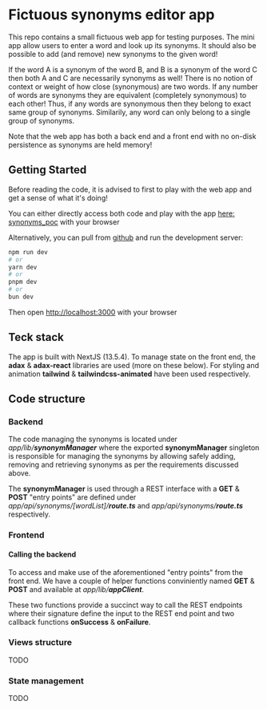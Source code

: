
# Fictuous synonyms editor app 
This repo contains a small fictuous web app for testing purposes.
The mini app allow users to enter a word and look up its synonyms. It should also be possible to add (and remove) new synonyms to the given word!

If the word A is a synonym of the word B, and B is a synonym of the word C then both A and C are necessarily synonyms as well! There is no notion of context or weight of how close (synonymous) are two words. If any number of words are synonyms they are equivalent (completely synonymous) to each other!
Thus, if any words are synonymous then they belong to exact same group of synonyms. Similarily, any word can only belong to a single group of synonyms. 

Note that the web app has both a back end and a front end with no on-disk persistence as synonyms are held memory!

## Getting Started
Before reading the code, it is advised to first to play with the web app and get a sense of what it's doing!

You can either directly access both code and play with the app [here: synonyms_poc](https://stackblitz.com/github/MirjamElad/synonyms_poc?file=src%2Fapp%2Fpage.tsx) with your browser 

Alternatively, you can pull from [github](https://github.com/MirjamElad/synonyms_poc) and run the development server:

```bash
npm run dev
# or
yarn dev
# or
pnpm dev
# or
bun dev
```

Then open [http://localhost:3000](http://localhost:3000) with your browser 

## Teck stack
The app is built with NextJS (13.5.4). To manage state on the front end, the **adax** & **adax-react** libraries are used (more on these below). For styling and animation **tailwind** & **tailwindcss-animated** have been used respectively.

## Code structure

### Backend

The code managing the synonyms is located under *app/lib/**synonymManager*** where the exported **synonymManager** singleton is responsible for managing the synonyms by allowing safely adding, removing and retrieving synonyms as per the requirements discussed above.

The **synonymManager** is used through a REST interface with a **GET** & **POST** "entry points" are defined under *app/api/synonyms/[wordList]/**route.ts*** and *app/api/synonyms/**route.ts*** respectively.

### Frontend
#### Calling the backend
To access and make use of the aforementioned "entry points" from the front end. We have a couple of helper functions conviniently named **GET** & **POST** and available at *app/lib/**appClient***.

These two functions provide a succinct way to call the REST endpoints where their signature define the input to the REST end point and two callback functions **onSuccess** & **onFailure**.

### Views structure
TODO

### State management
TODO
